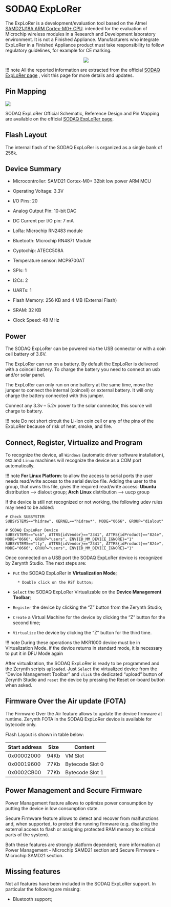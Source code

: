 # SODAQ ExpLoRer

The ExpLoRer is a development/evaluation tool based on the Atmel [SAMD21J18A ARM Cortex-M0+ CPU](https://cdn.sparkfun.com/datasheets/Dev/Arduino/Boards/Atmel-42181-SAM-D21_Datasheet.pdf). intended for the evaluation of Microchip wireless modules in a Research and Development laboratory environment. It is not a Finished Appliance. Manufacturers who integrate ExpLoRer in a Finished Appliance product must take responsibility to follow regulatory guidelines, for example for CE marking.

<p style="text-align:center;"><img src="https://github.com/zerynth/docs/blob/test/docs/reference/boards/sodaq_explorer/docs/img/SodaqExplorer.png?raw=true"></p>

!!! note
	All the reported information are extracted from the official [SODAQ ExpLoRer page](https://support.sodaq.com/Boards/ExpLoRer/) , visit this page for more details and updates.

## Pin Mapping

![](https://github.com/zerynth/docs/blob/test/docs/reference/boards/sodaq_explorer/docs/img/SODAQ_ExpLoRer_pin_comm.jpg?raw=true)

SODAQ ExpLoRer Official Schematic, Reference Design and Pin Mapping are available on the official [SODAQ ExpLoRer page](https://support.sodaq.com/sodaq-one/explorer).

## Flash Layout

The internal flash of the SODAQ ExpLoRer is organized as a single bank of 256k.

## Device Summary


* Microcontroller: SAMD21 Cortex-M0+ 32bit low power ARM MCU


* Operating Voltage: 3.3V


* I/O Pins: 20


* Analog Output Pin: 10-bit DAC


* DC Current per I/O pin: 7 mA


* LoRa: Microchip RN2483 module


* Bluetooth: Microchip RN4871 Module


* Cyptochip: ATECC508A


* Temperature sensor: MCP9700AT


* SPIs: 1


* I2Cs: 2


* UARTs: 1


* Flash Memory: 256 KB and 4 MB (External Flash)


* SRAM: 32 KB


* Clock Speed: 48 MHz

## Power

The SODAQ ExpLoRer can be powered via the USB connector or with a coin cell battery of 3.6V.

The ExpLoRer can run on a battery. By default the ExpLoRer is delivered with a coincell battery.
To charge the battery you need to connect an usb and/or solar panel.

The ExpLoRer can only run on one battery at the same time, move the jumper to connect the internal (coincell) or external battery. It will only charge the battery connected with this jumper.

Connect any 3.3v – 5.2v power to the solar connector, this source will charge to battery.

!!! note
	Do not short circuit the Li-Ion coin cell or any of the pins of the ExpLoRer because of risk of heat, smoke, and fire.

## Connect, Register, Virtualize and Program

To recognize the device, all ```Windows``` (automatic driver software installation), ```OSX``` and ```Linux``` machines will recognize the device as a COM port automatically.

!!! note
	**For Linux Platform**: to allow the access to serial ports the user needs read/write access to the serial device file. Adding the user to the group, that owns this file, gives the required read/write access: **Ubuntu** distribution –> dialout group; **Arch Linux** distribution –> uucp group

If the device is still not recognized or not working, the following udev rules may need to be added:

```
# Check SUBSYSTEM
SUBSYSTEMS=="hidraw", KERNEL=="hidraw*", MODE="0666", GROUP="dialout"

# SODAQ ExpLoRer Device
SUBSYSTEMS=="usb", ATTRS{idVendor}=="2341", ATTRS{idProduct}=="824e", MODE="0666", GROUP="users", ENV{ID_MM_DEVICE_IGNORE}="1"
SUBSYSTEMS=="tty", ATTRS{idVendor}=="2341", ATTRS{idProduct}=="824e", MODE="0666", GROUP="users", ENV{ID_MM_DEVICE_IGNORE}="1"
```

Once connected on a USB port the SODAQ ExpLoRer device is recognized by Zerynth Studio. The next steps are:


* ```Put``` the SODAQ ExpLoRer in **Virtualization Mode**;

    
        * Double click on the RST button;


* ```Select``` the SODAQ ExpLoRer Virtualizable on the **Device Management Toolbar**;


* ```Register``` the device by clicking the “Z” button from the Zerynth Studio;


* ```Create``` a Virtual Machine for the device by clicking the “Z” button for the second time;


* ```Virtualize``` the device by clicking the “Z” button for the third time.

!!! note
	During these operations the MKR1000 device must be in Virtualization Mode. if the device returns in standard mode, it is necessary to put it in DFU Mode again

After virtualization, the SODAQ ExpLoRer is ready to be programmed and the Zerynth scripts ```uploaded```. Just ```Select``` the virtualized device from the “Device Management Toolbar” and ```click``` the dedicated “upload” button of Zerynth Studio and ```reset``` the device by pressing the Reset on-board button when asked.

## Firmware Over the Air update (FOTA)

The Firmware Over the Air feature allows to update the device firmware at runtime. Zerynth FOTA in the SODAQ ExpLoRer device is available for bytecode only.

Flash Layout is shown in table below:

| Start address | Size | Content         |
|---------------|------|-----------------|
| 0x00002000    | 94Kb | VM Slot         |
| 0x00019600    | 77Kb | Bytecode Slot 0 |
| 0x0002CB00    | 77Kb | Bytecode Slot 1 |

## Power Management and Secure Firmware

Power Management feature allows to optimize power consumption by putting the device in low consumption state.

Secure Firmware feature allows to detect and recover from malfunctions and, when supported, to protect the running firmware (e.g. disabling the external access to flash or assigning protected RAM memory to critical parts of the system).

Both these features are strongly platform dependent; more information at Power Management - Microchip SAMD21 section and Secure Firmware - Microchip SAMD21 section.

## Missing features

Not all features have been included in the SODAQ ExpLoRer support. In particular the following are missing:


* Bluetooth support;
<!--stackedit_data:
eyJoaXN0b3J5IjpbMjgzMzc2OTczLDEwNDk1MjgyMzhdfQ==
-->
